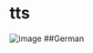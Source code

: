 # tts

![image](https://github.com/Paizee/TTS_AI/assets/99689902/00e029ab-3dbf-4889-be34-06b50d03c5be) ##German

